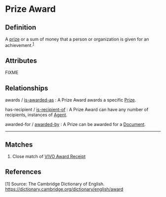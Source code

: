 # Prize Award

## Definition
A [prize](../entities/Prize.md) or a sum of money that a person or organization is given for an achievement.<sup>[1](#fn1)</sup>

## Attributes
FIXME

## Relationships

<a name="rel__awards">awards</a> / [is-awarded-as](../entities/Prize.md#user-content-rel__is-awarded-as) : A Prize Award awards a specific [Prize](../entities/Prize.md).

<a name="rel__has-recipient">has-recipient</a> / [is-recipient-of](../entities/Agent.md#user-content-rel__is-recipient-of) : A Prize Award can have any number of recipients, instances of [Agent](../entities/Agent.md).

<a name="rel__awarded-for">awarded-for</a> / [awarded-by](../entities/Document.md#user-content-rel__awarded-by) : A Prize can be awarded for a [Document](../entities/Document.md).

---
## Matches
1. Close match of [VIVO Award Receipt](http://vivoweb.org/ontology/core#AwardReceipt)

## References
<a name="fn1">\[1\]</a> Source: The Cambridge Dictionary of English. https://dictionary.cambridge.org/dictionary/english/award
